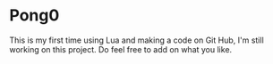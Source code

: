 # Pong0
This is my first time using Lua and making a code on Git Hub, I'm still working on this project.
Do feel free to add on what you like.
